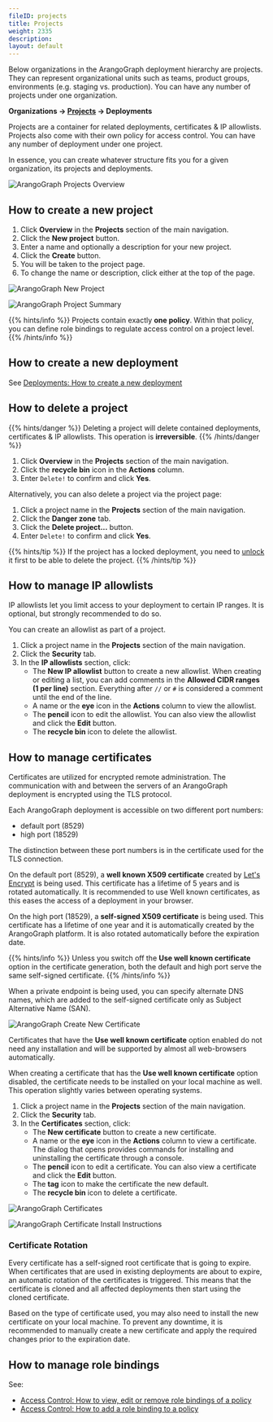 ```yaml
---
fileID: projects
title: Projects
weight: 2335
description: 
layout: default
---
```

Below organizations in the ArangoGraph deployment hierarchy are projects. They can
represent organizational units such as teams, product groups, environments
(e.g. staging vs. production). You can have any number of projects under one
organization.

**Organizations → <u>Projects</u> → Deployments**

Projects are a container for related deployments, certificates & IP allowlists.
Projects also come with their own policy for access control. You can have any
number of deployment under one project.

In essence, you can create whatever structure fits you for a given organization,
its projects and deployments.

![ArangoGraph Projects Overview](/images/arangograph-projects-overview.png)

## How to create a new project

1. Click __Overview__ in the __Projects__ section of the main navigation.
2. Click the __New project__ button.
3. Enter a name and optionally a description for your new project.
4. Click the __Create__ button.
5. You will be taken to the project page.
6. To change the name or description, click either at the top of the page.

![ArangoGraph New Project](/images/arangograph-new-project.png)

![ArangoGraph Project Summary](/images/arangograph-project.png)

{{% hints/info %}}
Projects contain exactly **one policy**. Within that policy, you can define
role bindings to regulate access control on a project level.
{{% /hints/info %}}

## How to create a new deployment

See [Deployments: How to create a new deployment](deployments#how-to-create-a-new-deployment)

## How to delete a project

{{% hints/danger %}}
Deleting a project will delete contained deployments, certificates & IP allowlists.
This operation is **irreversible**.
{{% /hints/danger %}}

1. Click __Overview__ in the __Projects__ section of the main navigation.
2. Click the __recycle bin__ icon in the __Actions__ column.
3. Enter `Delete!` to confirm and click __Yes__.

Alternatively, you can also delete a project via the project page:

1. Click a project name in the __Projects__ section of the main navigation.
2. Click the __Danger zone__ tab.
3. Click the __Delete project...__ button.
4. Enter `Delete!` to confirm and click __Yes__.

{{% hints/tip %}}
If the project has a locked deployment, you need to [unlock](security-and-access-control/#locked-resources)
it first to be able to delete the project.
{{% /hints/tip %}}

## How to manage IP allowlists

IP allowlists let you limit access to your deployment to certain IP ranges.
It is optional, but strongly recommended to do so.

You can create an allowlist as part of a project.

1. Click a project name in the __Projects__ section of the main navigation.
2. Click the __Security__ tab.
3. In the __IP allowlists__ section, click:
   - The __New IP allowlist__ button to create a new allowlist.
     When creating or editing a list, you can add comments
     in the __Allowed CIDR ranges (1 per line)__ section. 
     Everything after `//` or `#` is considered a comment until the end of the line.
   - A name or the __eye__ icon in the __Actions__ column to view the allowlist.
   - The __pencil__ icon to edit the allowlist.
     You can also view the allowlist and click the __Edit__ button.
   - The __recycle bin__ icon to delete the allowlist.

## How to manage certificates

Certificates are utilized for encrypted remote administration. The communication
with and between the servers of an ArangoGraph deployment is encrypted using the
TLS protocol.

Each ArangoGraph deployment is accessible on two different port numbers:
- default port (8529)
- high port (18529)

The distinction between these port numbers is in the certificate used for the
TLS connection.

On the default port (8529), a **well known X509 certificate** created by
[Let's Encrypt](https://letsencrypt.org/) is being used. This
certificate has a lifetime of 5 years and is rotated automatically. It is
recommended to use Well known certificates, as this eases the access of a
deployment in your browser.

On the high port (18529), a **self-signed X509 certificate** is being used. This
certificate has a lifetime of one year and it is automatically created by the
ArangoGraph platform. It is also rotated automatically before the expiration
date.

{{% hints/info %}}
Unless you switch off the **Use well known certificate** option in the
certificate generation, both the default and high port serve the same
self-signed certificate.
{{% /hints/info %}}

When a private endpoint is being used, you can specify alternate DNS names,
which are added to the self-signed certificate only as Subject Alternative
Name (SAN).

![ArangoGraph Create New Certificate](/images/arangograph-new-certificate.png)

Certificates that have the __Use well known certificate__ option enabled do
not need any installation and will be supported by almost all web-browsers
automatically.

When creating a certificate that has the __Use well known certificate__ option
disabled, the certificate needs to be installed on
your local machine as well. This operation slightly varies between operating
systems.

1. Click a project name in the __Projects__ section of the main navigation.
2. Click the __Security__ tab.
3. In the __Certificates__ section, click:
   - The __New certificate__ button to create a new certificate.
   - A name or the __eye__ icon in the __Actions__ column to view a certificate.
     The dialog that opens provides commands for installing and uninstalling
     the certificate through a console.
   - The __pencil__ icon to edit a certificate.
     You can also view a certificate and click the __Edit__ button.
   - The __tag__ icon to make the certificate the new default.
   - The __recycle bin__ icon to delete a certificate.

![ArangoGraph Certificates](/images/arangograph-cert-page-with-cert-present.png)

![ArangoGraph Certificate Install Instructions](/images/arangograph-cert-install-instructions.png)

### Certificate Rotation

Every certificate has a self-signed root certificate that is going to expire.
When certificates that are used in existing deployments are about to expire,
an automatic rotation of the certificates is triggered. This means that the
certificate is cloned and all affected deployments then start using
the cloned certificate. 

Based on the type of certificate used, you may also need to install the new
certificate on your local machine. To prevent any downtime, it is recommended to
manually create a new certificate and apply the required changes prior
to the expiration date. 

## How to manage role bindings

See:
- [Access Control: How to view, edit or remove role bindings of a policy](security-and-access-control/#how-to-view-edit-or-remove-role-bindings-of-a-policy)
- [Access Control: How to add a role binding to a policy](security-and-access-control/#how-to-add-a-role-binding-to-a-policy)
